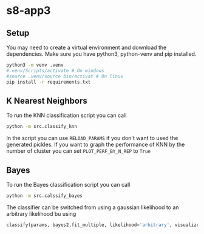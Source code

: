 # s8-app3

## Setup
You may need to create a virtual environment and download the dependencies. 
Make sure you have python3, python-venv and pip installed.

```sh
python3 -m venv .venv
#.venv/Scripts/activate # On windows
#source .venv/source bin/activat # On linux
pip install -r requirements.txt
```

## K Nearest Neighbors
To run the KNN classification script you can call

```sh
python -m src.classify_knn
``` 

In the script you can use `RELOAD_PARAMS` if you don't want to used the generated pickles.
If you want to graph the performance of KNN by the number of cluster you can set `PLOT_PERF_BY_N_REP` to `True`

## Bayes
To run the Bayes classification script you can call

```sh
python -m src.calssify_bayes
``` 

The classifier can be switched from using a gaussian likelihood to an arbitrary likelihood bu using
```python
classify(params, bayes2.fit_multiple, likelihood='arbitrary', visualize_errors_dims=view)
````